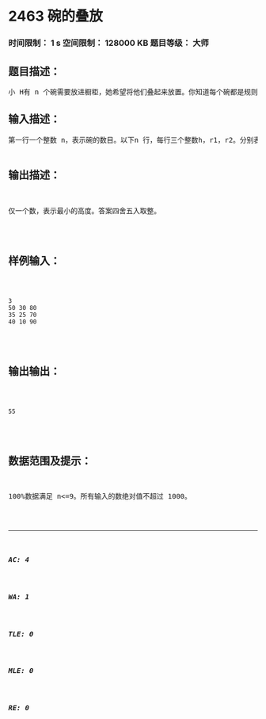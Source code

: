# 2463 碗的叠放   
### 时间限制： 1 s     空间限制： 128000 KB     题目等级： 大师  
## 题目描述：  

<pre>
小 H有 n 个碗需要放进橱柜，她希望将他们叠起来放置。你知道每个碗都是规则的圆柱体，并且都是上宽下窄，你已经测量出了每个碗的两个半径及高，请你帮小H找出一种叠放顺序，使得叠放出来的碗堆的高度尽量小。
</pre>
  
  
## 输入描述：  

<pre>
第一行一个整数 n，表示碗的数目。以下n 行，每行三个整数h，r1，r2。分别表示碗高及两个半径。其中 r1<r2。
</pre>
  
  
## 输出描述：  

<pre>
仅一个数，表示最小的高度。答案四舍五入取整。 
</pre>
  
  
## 样例输入：  

<pre><code>
3   
50 30 80   
35 25 70   
40 10 90
</code></pre>
  
  
## 输出输出：  

<pre><code>
55 
</code></pre>
  
  
## 数据范围及提示：  

<pre>
100%数据满足 n<=9。所有输入的数绝对值不超过 1000。
</pre>
  
  
***  

##### AC: 4  
##### WA: 1  
##### TLE: 0  
##### MLE: 0  
##### RE: 0  
